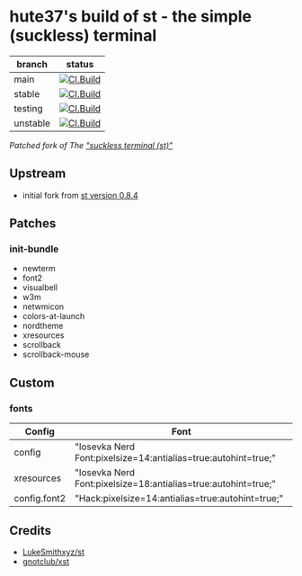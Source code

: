 # hute37's build of st - the simple (suckless) terminal

| branch   | status |
|----------|--------|
| main     | [![CI.Build](https://github.com/hute37/st/workflows/CI-Build/badge.svg?branch=main)](https://github.com/hute37/st/actions?query=workflow%3ACI-Build) |
| stable   | [![CI.Build](https://github.com/hute37/st/workflows/CI-Build/badge.svg?branch=stable)](https://github.com/hute37/st/actions?query=workflow%3ACI-Build) |
| testing  | [![CI.Build](https://github.com/hute37/st/workflows/CI-Build/badge.svg?branch=testing)](https://github.com/hute37/st/actions?query=workflow%3ACI-Build) |
| unstable | [![CI.Build](https://github.com/hute37/st/workflows/CI-Build/badge.svg?branch=unstable)](https://github.com/hute37/st/actions?query=workflow%3ACI-Build) |


_Patched fork of The ["suckless terminal (st)"](https://st.suckless.org/)_

## Upstream

  * initial fork from [st version 0.8.4](https://git.suckless.org/st/refs.html)

## Patches

### init-bundle

- newterm
- font2
- visualbell
- w3m
- netwmicon
- colors-at-launch
- nordtheme
- xresources
- scrollback
- scrollback-mouse

## Custom

### fonts

| Config       | Font |
|--------------|------|
| config       | "Iosevka Nerd Font:pixelsize=14:antialias=true:autohint=true;" |
| xresources   | "Iosevka Nerd Font:pixelsize=18:antialias=true:autohint=true;" |
| config.font2 | "Hack:pixelsize=14:antialias=true:autohint=true;" |



## Credits

- [LukeSmithxyz/st](https://github.com/LukeSmithxyz/st)
- [gnotclub/xst](https://github.com/gnotclub/xst)

